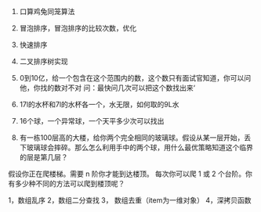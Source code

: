 1. 口算鸡兔同笼算法

2. 冒泡排序，冒泡排序的比较次数，优化

3. 快速排序

4. 二叉排序树实现

5. 0到10亿，给一个包含在这个范围内的数，这个数只有面试官知道，你可以问他，你找的数对不对
问：最快问几次可以把这个数找出来‘

6. 17l的水杯和7l的水杯各一个，水无限，如何取的9L水

7. 16个球，一个异常球，一个天平多少次可以找出

8. 有一栋100层高的大楼，给你两个完全相同的玻璃球。假设从某一层开始，丢下玻璃球会摔碎。那么怎么利用手中的两个球，用什么最优策略知道这个临界的层是第几层？

假设你正在爬楼梯。需要 n 阶你才能到达楼顶。
每次你可以爬 1 或 2 个台阶。你有多少种不同的方法可以爬到楼顶呢？

1，数组乱序
2，数组二分查找
3， 数组去重（item为一维对象）
4，深拷贝函数